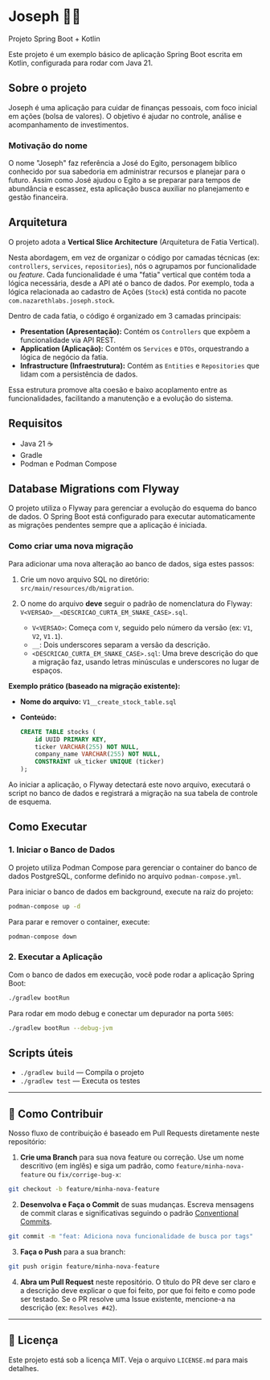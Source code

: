 # Joseph 🧑‍💻

Projeto Spring Boot + Kotlin

Este projeto é um exemplo básico de aplicação Spring Boot escrita em Kotlin, configurada para rodar com Java 21.

## Sobre o projeto

Joseph é uma aplicação para cuidar de finanças pessoais, com foco inicial em ações (bolsa de valores). O objetivo é ajudar no controle, análise e acompanhamento de investimentos.

### Motivação do nome

O nome "Joseph" faz referência a José do Egito, personagem bíblico conhecido por sua sabedoria em administrar recursos e planejar para o futuro. Assim como José ajudou o Egito a se preparar para tempos de abundância e escassez, esta aplicação busca auxiliar no planejamento e gestão financeira.

## Arquitetura

O projeto adota a **Vertical Slice Architecture** (Arquitetura de Fatia Vertical).

Nesta abordagem, em vez de organizar o código por camadas técnicas (ex: `controllers`, `services`, `repositories`), nós o agrupamos por funcionalidade ou *feature*. Cada funcionalidade é uma "fatia" vertical que contém toda a lógica necessária, desde a API até o banco de dados. Por exemplo, toda a lógica relacionada ao cadastro de Ações (`Stock`) está contida no pacote `com.nazarethlabs.joseph.stock`.

Dentro de cada fatia, o código é organizado em 3 camadas principais:

- **Presentation (Apresentação):** Contém os `Controllers` que expõem a funcionalidade via API REST.
- **Application (Aplicação):** Contém os `Services` e `DTOs`, orquestrando a lógica de negócio da fatia.
- **Infrastructure (Infraestrutura):** Contém as `Entities` e `Repositories` que lidam com a persistência de dados.

Essa estrutura promove alta coesão e baixo acoplamento entre as funcionalidades, facilitando a manutenção e a evolução do sistema.

## Requisitos

- Java 21 ☕
- Gradle
- Podman e Podman Compose

## Database Migrations com Flyway

O projeto utiliza o Flyway para gerenciar a evolução do esquema do banco de dados. O Spring Boot está configurado para executar automaticamente as migrações pendentes sempre que a aplicação é iniciada.

### Como criar uma nova migração

Para adicionar uma nova alteração ao banco de dados, siga estes passos:

1.  Crie um novo arquivo SQL no diretório: `src/main/resources/db/migration`.
2.  O nome do arquivo **deve** seguir o padrão de nomenclatura do Flyway: `V<VERSAO>__<DESCRICAO_CURTA_EM_SNAKE_CASE>.sql`.

    -   `V<VERSAO>`: Começa com `V`, seguido pelo número da versão (ex: `V1`, `V2`, `V1.1`).
    -   `__`: Dois underscores separam a versão da descrição.
    -   `<DESCRICAO_CURTA_EM_SNAKE_CASE>.sql`: Uma breve descrição do que a migração faz, usando letras minúsculas e underscores no lugar de espaços.

**Exemplo prático (baseado na migração existente):**

-   **Nome do arquivo:** `V1__create_stock_table.sql`
-   **Conteúdo:**

    ```sql
    CREATE TABLE stocks (
        id UUID PRIMARY KEY,
        ticker VARCHAR(255) NOT NULL,
        company_name VARCHAR(255) NOT NULL,
        CONSTRAINT uk_ticker UNIQUE (ticker)
    );
    ```

Ao iniciar a aplicação, o Flyway detectará este novo arquivo, executará o script no banco de dados e registrará a migração na sua tabela de controle de esquema.

## Como Executar

### 1. Iniciar o Banco de Dados

O projeto utiliza Podman Compose para gerenciar o container do banco de dados PostgreSQL, conforme definido no arquivo `podman-compose.yml`.

Para iniciar o banco de dados em background, execute na raiz do projeto:

```sh
podman-compose up -d
```

Para parar e remover o container, execute:

```sh
podman-compose down
```

### 2. Executar a Aplicação

Com o banco de dados em execução, você pode rodar a aplicação Spring Boot:

```sh
./gradlew bootRun
```

Para rodar em modo debug e conectar um depurador na porta `5005`:

```sh
./gradlew bootRun --debug-jvm
```

## Scripts úteis

- `./gradlew build` — Compila o projeto
- `./gradlew test` — Executa os testes

-----

## 🤝 Como Contribuir

Nosso fluxo de contribuição é baseado em Pull Requests diretamente neste repositório:

1.  **Crie uma Branch** para sua nova feature ou correção. Use um nome descritivo (em inglês) e siga um padrão, como `feature/minha-nova-feature` ou `fix/corrige-bug-x`:
  ```bash
  git checkout -b feature/minha-nova-feature
  ```
2.  **Desenvolva e Faça o Commit** de suas mudanças. Escreva mensagens de commit claras e significativas seguindo o padrão [Conventional Commits](https://www.conventionalcommits.org/en/v1.0.0/).
  ```bash
  git commit -m "feat: Adiciona nova funcionalidade de busca por tags"
  ```
3.  **Faça o Push** para a sua branch:
  ```bash
  git push origin feature/minha-nova-feature
  ```
4.  **Abra um Pull Request** neste repositório. O título do PR deve ser claro e a descrição deve explicar o que foi feito, por que foi feito e como pode ser testado. Se o PR resolve uma Issue existente, mencione-a na descrição (ex: `Resolves #42`).

-----

## 📜 Licença

Este projeto está sob a licença MIT. Veja o arquivo `LICENSE.md` para mais detalhes.

